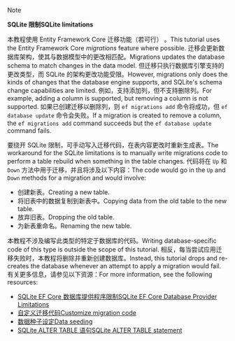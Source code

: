 > [!NOTE]
> 
> <span data-ttu-id="26f53-101">**SQLite 限制**</span><span class="sxs-lookup"><span data-stu-id="26f53-101">**SQLite limitations**</span></span>
>
> <span data-ttu-id="26f53-102">本教程使用 Entity Framework Core 迁移功能（若可行）  。</span><span class="sxs-lookup"><span data-stu-id="26f53-102">This tutorial uses the Entity Framework Core *migrations* feature where possible.</span></span> <span data-ttu-id="26f53-103">迁移会更新数据库架构，使其与数据模型中的更改相匹配。</span><span class="sxs-lookup"><span data-stu-id="26f53-103">Migrations updates the database schema to match changes in the data model.</span></span> <span data-ttu-id="26f53-104">但迁移只执行数据库引擎支持的更改类型，而 SQLite 的架构更改功能受限。</span><span class="sxs-lookup"><span data-stu-id="26f53-104">However, migrations only does the kinds of changes that the database engine supports, and SQLite's schema change capabilities are limited.</span></span> <span data-ttu-id="26f53-105">例如，支持添加列，但不支持删除列。</span><span class="sxs-lookup"><span data-stu-id="26f53-105">For example, adding a column is supported, but removing a column is not supported.</span></span> <span data-ttu-id="26f53-106">如果已创建迁移以删除列，则 `ef migrations add` 命令将成功，但 `ef database update` 命令会失败。</span><span class="sxs-lookup"><span data-stu-id="26f53-106">If a migration is created to remove a column, the `ef migrations add` command succeeds but the `ef database update` command fails.</span></span> 
>
> <span data-ttu-id="26f53-107">要绕开 SQLite 限制，可手动写入迁移代码，在表内容更改时重新生成表。</span><span class="sxs-lookup"><span data-stu-id="26f53-107">The workaround for the SQLite limitations is to manually write migrations code to perform a table rebuild when something in the table changes.</span></span> <span data-ttu-id="26f53-108">代码将在 `Up` 和 `Down` 方法中用于迁移，并且将涉及以下内容：</span><span class="sxs-lookup"><span data-stu-id="26f53-108">The code would go in the `Up` and `Down` methods for a migration and would involve:</span></span>
>
> * <span data-ttu-id="26f53-109">创建新表。</span><span class="sxs-lookup"><span data-stu-id="26f53-109">Creating a new table.</span></span>
> * <span data-ttu-id="26f53-110">将旧表中的数据复制到新表中。</span><span class="sxs-lookup"><span data-stu-id="26f53-110">Copying data from the old table to the new table.</span></span>
> * <span data-ttu-id="26f53-111">放弃旧表。</span><span class="sxs-lookup"><span data-stu-id="26f53-111">Dropping the old table.</span></span>
> * <span data-ttu-id="26f53-112">为新表重命名。</span><span class="sxs-lookup"><span data-stu-id="26f53-112">Renaming the new table.</span></span>
>
> <span data-ttu-id="26f53-113">本教程不涉及编写此类型的特定于数据库的代码。</span><span class="sxs-lookup"><span data-stu-id="26f53-113">Writing database-specific code of this type is outside the scope of this tutorial.</span></span> <span data-ttu-id="26f53-114">相反，每当尝试应用迁移失败时，本教程将删除并重新创建数据库。</span><span class="sxs-lookup"><span data-stu-id="26f53-114">Instead, this tutorial drops and re-creates the database whenever an attempt to apply a migration would fail.</span></span> <span data-ttu-id="26f53-115">有关更多信息，请参见以下资源：</span><span class="sxs-lookup"><span data-stu-id="26f53-115">For more information, see the following resources:</span></span>
>
> * [<span data-ttu-id="26f53-116">SQLite EF Core 数据库提供程序限制</span><span class="sxs-lookup"><span data-stu-id="26f53-116">SQLite EF Core Database Provider Limitations</span></span>](/ef/core/providers/sqlite/limitations)
> * [<span data-ttu-id="26f53-117">自定义迁移代码</span><span class="sxs-lookup"><span data-stu-id="26f53-117">Customize migration code</span></span>](/ef/core/managing-schemas/migrations/#customize-migration-code)
> * [<span data-ttu-id="26f53-118">数据种子设定</span><span class="sxs-lookup"><span data-stu-id="26f53-118">Data seeding</span></span>](/ef/core/modeling/data-seeding)
> * [<span data-ttu-id="26f53-119">SQLite ALTER TABLE 语句</span><span class="sxs-lookup"><span data-stu-id="26f53-119">SQLite ALTER TABLE statement</span></span>](https://sqlite.org/lang_altertable.html)